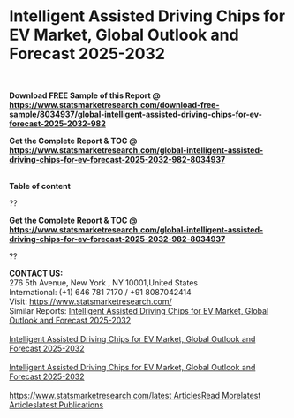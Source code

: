 <h1>Intelligent Assisted Driving Chips for EV Market, Global Outlook and Forecast 2025-2032</h1><br/><p><strong>Download FREE Sample of this Report @ <a href="https://www.statsmarketresearch.com/download-free-sample/8034937/global-intelligent-assisted-driving-chips-for-ev-forecast-2025-2032-982">https://www.statsmarketresearch.com/download-free-sample/8034937/global-intelligent-assisted-driving-chips-for-ev-forecast-2025-2032-982</a></strong></p>

<div><b>Get the Complete Report & TOC @ <a href="https://www.statsmarketresearch.com/global-intelligent-assisted-driving-chips-for-ev-forecast-2025-2032-982-8034937">https://www.statsmarketresearch.com/global-intelligent-assisted-driving-chips-for-ev-forecast-2025-2032-982-8034937</a></b></div>

<p><br />
<b>Table of content</b></p>

<p>??</p>

<div><b>Get the Complete Report & TOC @ <a href="https://www.statsmarketresearch.com/global-intelligent-assisted-driving-chips-for-ev-forecast-2025-2032-982-8034937">https://www.statsmarketresearch.com/global-intelligent-assisted-driving-chips-for-ev-forecast-2025-2032-982-8034937</a></b></div>

<p>??</p>

<p><b>CONTACT US:</b><br />
276 5th Avenue, New York , NY 10001,United States<br />
International: (+1) 646 781 7170 / +91 8087042414<br />
Visit: <a href="https://www.statsmarketresearch.com/">https://www.statsmarketresearch.com/</a><br />
Similar Reports: <a href="https://www.statsmarketresearch.com/global-intelligent-assisted-driving-chips-for-ev-forecast-2025-2032-982-8034937">Intelligent Assisted Driving Chips for EV Market, Global Outlook and Forecast 2025-2032</a><br />
<br />
<a href="https://www.statsmarketresearch.com/global-intelligent-assisted-driving-chips-for-ev-forecast-2025-2032-982-8034937">Intelligent Assisted Driving Chips for EV Market, Global Outlook and Forecast 2025-2032</a><br />
<br />
<a href="https://www.statsmarketresearch.com/global-intelligent-assisted-driving-chips-for-ev-forecast-2025-2032-982-8034937">Intelligent Assisted Driving Chips for EV Market, Global Outlook and Forecast 2025-2032</a><br />
<br />
<a href="https://gyeongbokgung.com">https://www.statsmarketresearch.com/</a><a href="https://hallyeomaritime.com">latest Articles</a><a href="https://jingwansa.com">Read More</a><a href="https://nguoiviet.jp/">latest Articles</a><a href="https://www.intelmarketresearch.com/">latest Publications</a></p>
